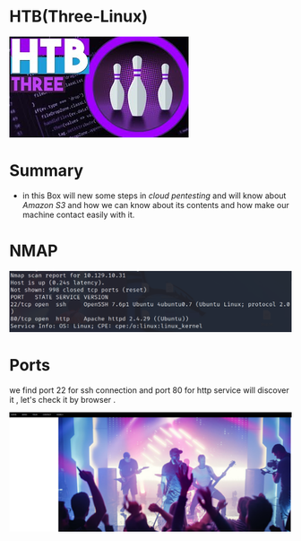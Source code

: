 # HTB(Three-Linux) 

![](/Assets/HTB/THREE/assets/three.jpg) 

# Summary 

* in this Box will new some steps in *cloud pentesting* and will know about *Amazon S3* and how we can know about its contents and how make our machine contact easily with it. 

# NMAP
![](/Assets/HTB/THREE/assets/nmap.png)

# Ports 
we find port 22 for ssh connection and port 80 for http service will discover it , let's check it by browser . 

![](/Assets/HTB/THREE/assets/web.png)




